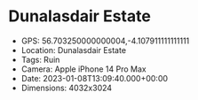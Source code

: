 # Dunalasdair Estate

- GPS: 56.703250000000004,-4.107911111111111
- Location: Dunalasdair Estate
- Tags: Ruin
- Camera: Apple iPhone 14 Pro Max
- Date: 2023-01-08T13:09:40.000+00:00
- Dimensions: 4032x3024
